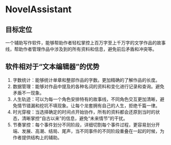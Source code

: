 # NovelAssistant
## 目标定位
一个辅助写作软件，能够帮助作者轻松掌控上百万字至上千万字的文学作品的故事线，帮助作者管理作品中涉及到的所有资料和信息，避免前后矛盾和冲突等。

## 软件相对于“文本编辑器”的优势
1. 字数统计：能够统计单章和整部作品的字数。更加精确的了解作品的长度。
2. 数据管理：能够对作品中提及的各种名词的资料和变化进行记录和查询。避免矛盾不一现象。
3. 人生轨迹：可以为每一个角色安排特有的故事线，不同角色交互更加清晰，避免情节错漏和挖坑不填现象。让每个龙套拥有自己的人生，拒绝千篇一律。
4. 时光穿梭：当选择确定的时间点开始协作，所有的资料都会还原到当时的状态，清晰掌控“自古以来”的信息，避免“未来情节”的干扰。
5. 节奏掌控：每个事件划分不同阶段，详细切割每个事件过程，更容易划分开端、发展、高潮、结局、尾声，当不同事件的不同阶段重叠在一起的时候，为作者提供结构上的辅助。